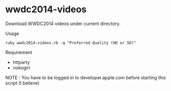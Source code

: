 wwdc2014-videos
===============

Download WWDC2014 videos under current directory. 

Usage
```
ruby wwdc2014-videos.rb -q "Preferred Quality (HD or SD)"
```

Requirement
* httparty
* nokogiri

NOTE : You have to be logged in to developer.apple.com before starting this script (I believe)
